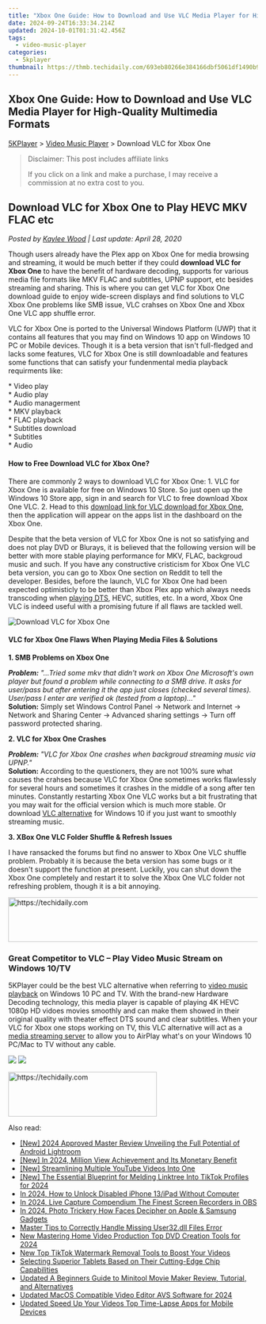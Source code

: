 ```yaml
---
title: "Xbox One Guide: How to Download and Use VLC Media Player for High-Quality Multimedia Formats"
date: 2024-09-24T16:33:34.214Z
updated: 2024-10-01T01:31:42.456Z
tags:
  - video-music-player
categories:
  - 5kplayer
thumbnail: https://thmb.techidaily.com/693eb80266e384166dbf5061df1490b93fef1d7413beecc32c81165ba97ad08f.jpg
---
```


## Xbox One Guide: How to Download and Use VLC Media Player for High-Quality Multimedia Formats

[5KPlayer](https://tools.techidaily.com/5kplayer/products/) \> [Video Music Player](https://tools.techidaily.com/5kplayer/video-music-player/) \> Download VLC for Xbox One

>  Disclaimer: This post includes affiliate links
>
>  If you click on a link and make a purchase, I may receive a commission at no extra cost to you.
>

## Download VLC for Xbox One to Play HEVC MKV FLAC etc

 _Posted by [Kaylee Wood](https://www.quora.com/profile/Amanda-Hu-21) | Last update: April 28, 2020_

Though users already have the Plex app on Xbox One for media browsing and streaming, it would be much better if they could **download VLC for Xbox One** to have the benefit of hardware decoding, supports for various media file formats like MKV FLAC and subtitles, UPNP support, etc besides streaming and sharing. This is where you can get VLC for Xbox One download guide to enjoy wide-screen displays and find solutions to VLC Xbox One problems like SMB issue, VLC crahses on Xbox One and Xbox One VLC app shuffle error.

VLC for Xbox One is ported to the Universal Windows Platform (UWP) that it contains all features that you may find on Windows 10 app on Windows 10 PC or Mobile devices. Though it is a beta version that isn't full-fledged and lacks some features, VLC for Xbox One is still downloadable and features some functions that can satisfy your fundenmental media playback requirments like:

\* Video play  
 \* Audio play  
 \* Audio managerment  
 \* MKV playback  
 \* FLAC playback  
 \* Subtitles download  
 \* Subtitles  
 \* Audio

#### **How to Free Download VLC for Xbox One?**

There are commonly 2 ways to download VLC for Xbox One: 1\. VLC for Xbox One is available for free on Windows 10 Store. So just open up the Windows 10 Store app, sign in and search for VLC to free download Xbox One VLC. 2\. Head to this [download link for VLC download for Xbox One](https://www.microsoft.com/en-us/store/p/vlc/9nblggh4vvnh), then the application will appear on the apps list in the dashboard on the Xbox One.

Despite that the beta version of VLC for Xbox One is not so satisfying and does not play DVD or Blurays, it is believed that the following version will be better with more stable playing performance for MKV, FLAC, backgroud music and such. If you have any constructive cristicism for Xbox One VLC beta version, you can go to Xbox One section on Reddit to tell the developer. Besides, before the launch, VLC for Xbox One had been expected optimisticly to be better than Xbox Plex app which always needs transcoding when [playing DTS](https://tools.techidaily.com/5kplayer/video-music-player/), HEVC, sutitles, etc. In a word, Xbox One VLC is indeed useful with a promising future if all flaws are tackled well.

![Download VLC for Xbox One](https://www.5kplayer.com/video-music-player/img/vlc-for-xbox-one.jpg) 

#### **VLC for Xbox One Flaws When Playing Media Files & Solutions**

**1\. SMB Problems on Xbox One**

_**Problem:** "…Tried some mkv that didn't work on Xbox One Microsoft's own player but found a problem while connecting to a SMB drive. It asks for user/pass but after entering it the app just closes (checked several times). User/pass I enter are verified ok (tested from a laptop)…"_  
**Solution:** Simply set Windows Control Panel -> Network and Internet -> Network and Sharing Center -> Advanced sharing settings -> Turn off password protected sharing. 

**2\. VLC for Xbox One Crashes**

_**Problem:** "VLC for Xbox One crashes when backgroud streaming music via UPNP."_  
**Solution:** According to the questioners, they are not 100% sure what causes the crahses because VLC for Xbox One sometimes works flawlessly for several hours and sometimes it crashes in the middle of a song after ten minutes. Constantly restarting Xbox One VLC works but a bit frustrating that you may wait for the official version which is much more stable. Or download [VLC alternative](https://tools.techidaily.com/5kplayer/video-music-player/) for Windows 10 if you just want to smoothly streaming music. 

**3\. XBox One VLC Folder Shuffle & Refresh Issues**

I have ransacked the forums but find no answer to Xbox One VLC shuffle problem. Probably it is because the beta version has some bugs or it doesn't support the function at present. Luckily, you can shut down the Xbox One completely and restart it to solve the Xbox One VLC folder not refreshing problem, though it is a bit annoying. 

<!-- affiliate ads begin -->
<a href="https://appsumo.8odi.net/c/5597632/2111982/7443" target="_top" id="2111982">
  <img src="//a.impactradius-go.com/display-ad/7443-2111982" border="0" alt="https://techidaily.com" width="728" height="90"/>
</a>
<img height="0" width="0" src="https://appsumo.8odi.net/i/5597632/2111982/7443" style="position:absolute;visibility:hidden;" border="0" />
<!-- affiliate ads end -->

### Great Competitor to VLC – Play Video Music Stream on Windows 10/TV

5KPlayer could be the best VLC alternative when referring to [video music playback](https://tools.techidaily.com/5kplayer/video-music-player/) on Windows 10 PC and TV. With the brand-new Hardware Decoding technology, this media player is capable of playing 4K HEVC 1080p HD vidoes movies smoothly and can make them showed in their original quality with theater effect DTS sound and clear subtitles. When your VLC for Xbox one stops working on TV, this VLC alternative will act as a [media streaming server](https://tools.techidaily.com/5kplayer/airplay/) to allow you to AirPlay what's on your Windows 10 PC/Mac to TV without any cable.

[![](https://www.5kplayer.com/video-music-player/../button/freedownwhitewin.png)](https://tools.techidaily.com/5kplayer/products/) [![](https://www.5kplayer.com/video-music-player/../button/freedownbackmac.png)](https://tools.techidaily.com/5kplayer/products/)

<!-- affiliate ads begin -->
<a href="https://wigfever.sjv.io/c/5597632/2005184/22899" target="_top" id="2005184">
  <img src="//a.impactradius-go.com/display-ad/22899-2005184" border="0" alt="https://techidaily.com" width="300" height="90"/>
</a>
<img height="0" width="0" src="https://wigfever.sjv.io/i/5597632/2005184/22899" style="position:absolute;visibility:hidden;" border="0" />
<!-- affiliate ads end -->

<ins class="adsbygoogle"
     style="display:block"
     data-ad-format="autorelaxed"
     data-ad-client="ca-pub-7571918770474297"
     data-ad-slot="1223367746"></ins>

<ins class="adsbygoogle"
     style="display:block"
     data-ad-client="ca-pub-7571918770474297"
     data-ad-slot="8358498916"
     data-ad-format="auto"
     data-full-width-responsive="true"></ins>

<span class="atpl-alsoreadstyle">Also read:</span>
<div><ul>
<li><a href="https://article-files.techidaily.com/new-2024-approved-master-review-unveiling-the-full-potential-of-android-lightroom/"><u>[New] 2024 Approved Master Review Unveiling the Full Potential of Android Lightroom</u></a></li>
<li><a href="https://youtube-blog.techidaily.com/n-2024-million-view-achievement-and-its-monetary-benefit/"><u>[New] In 2024, Million View Achievement and Its Monetary Benefit</u></a></li>
<li><a href="https://youtube-tips.techidaily.com/treamlining-multiple-youtube-videos-into-one/"><u>[New] Streamlining Multiple YouTube Videos Into One</u></a></li>
<li><a href="https://fox-friendly.techidaily.com/new-the-essential-blueprint-for-melding-linktree-into-tiktok-profiles-for-2024/"><u>[New] The Essential Blueprint for Melding Linktree Into TikTok Profiles for 2024</u></a></li>
<li><a href="https://ios-unlock.techidaily.com/in-2024-how-to-unlock-disabled-iphone-13ipad-without-computer-by-drfone-ios/"><u>In 2024, How to Unlock Disabled iPhone 13/iPad Without Computer</u></a></li>
<li><a href="https://screen-video-capture.techidaily.com/in-2024-live-capture-compendium-the-finest-screen-recorders-in-obs/"><u>In 2024, Live Capture Compendium The Finest Screen Recorders in OBS</u></a></li>
<li><a href="https://fox-http.techidaily.com/in-2024-photo-trickery-how-faces-decipher-on-apple-and-samsung-gadgets/"><u>In 2024, Photo Trickery How Faces Decipher on Apple & Samsung Gadgets</u></a></li>
<li><a href="https://tech-renaissance.techidaily.com/master-tips-to-correctly-handle-missing-user32dll-files-error/"><u>Master Tips to Correctly Handle Missing User32.dll Files Error</u></a></li>
<li><a href="https://video-ai-editor.techidaily.com/new-mastering-home-video-production-top-dvd-creation-tools-for-2024/"><u>New Mastering Home Video Production Top DVD Creation Tools for 2024</u></a></li>
<li><a href="https://video-ai-editor.techidaily.com/new-top-tiktok-watermark-removal-tools-to-boost-your-videos/"><u>New Top TikTok Watermark Removal Tools to Boost Your Videos</u></a></li>
<li><a href="https://buynow-tips.techidaily.com/selecting-superior-tablets-based-on-their-cutting-edge-chip-capabilities/"><u>Selecting Superior Tablets Based on Their Cutting-Edge Chip Capabilities</u></a></li>
<li><a href="https://video-ai-editor.techidaily.com/updated-a-beginners-guide-to-minitool-movie-maker-review-tutorial-and-alternatives/"><u>Updated A Beginners Guide to Minitool Movie Maker Review, Tutorial, and Alternatives</u></a></li>
<li><a href="https://video-ai-editor.techidaily.com/updated-macos-compatible-video-editor-avs-software-for-2024/"><u>Updated MacOS Compatible Video Editor AVS Software for 2024</u></a></li>
<li><a href="https://video-ai-editor.techidaily.com/updated-speed-up-your-videos-top-time-lapse-apps-for-mobile-devices/"><u>Updated Speed Up Your Videos Top Time-Lapse Apps for Mobile Devices</u></a></li>
</ul></div>

